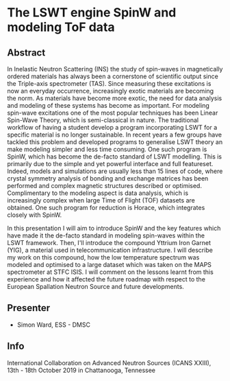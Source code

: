# The LSWT engine SpinW and modeling ToF data

## Abstract

In Inelastic Neutron Scattering (INS) the study of spin-waves in magnetically ordered materials has always been a cornerstone of scientific output since the Triple-axis spectrometer (TAS). Since measuring these excitations is now an everyday occurrence, increasingly exotic materials are becoming the norm.
As materials have become more exotic, the need for data analysis and modeling of these systems has become as important. For modeling spin-wave excitations one of the most popular techniques has been Linear Spin-Wave Theory, which is semi-classical in nature. The traditional workflow of having a student develop a program incorporating LSWT for a specific material is no longer sustainable.
In recent years a few groups have tackled this problem and developed programs to generalise LSWT theory an make modeling simpler and less time consuming. One such program is SpinW, which has become the de-facto standard of LSWT modelling. This is primarily due to the simple and yet powerful interface and full featureset. Indeed, models and simulations are usually less than 15 lines of code, where crystal symmetry analysis of bonding and exchange matrices has been performed and complex magnetic structures described or optimised.
Complimentary to the modeling aspect is data analysis, which is increasingly complex when large Time of Flight (TOF) datasets are obtained. One such program for reduction is Horace, which integrates closely with SpinW.

In this presentation I will aim to introduce SpinW and the key features which have made it the de-facto standard in modeling spin-waves within the LSWT framework. Then, I'll introduce the compound Yttrium Iron Garnet (YIG), a material used in telecommunication infrastructure. I will describe my work on this compound, how the low temperature spectrum was modeled and optimised to a large dataset which was taken on the MAPS spectrometer at STFC ISIS. I will comment on the lessons learnt from this experience and how it affected the future roadmap with respect to the European Spallation Neutron Source and future developments.

## Presenter

- Simon Ward, ESS - DMSC

## Info

International Collaboration on Advanced Neutron Sources (ICANS XXIII), 13th - 18th October 2019 in Chattanooga, Tennessee
